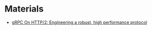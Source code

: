 # Materials

* [gRPC On HTTP/2: Engineering a robust, high performance protocol](https://www.cncf.io/blog/2018/08/31/grpc-on-http-2-engineering-a-robust-high-performance-protocol/)


